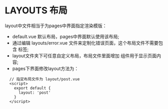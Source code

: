 # LAYOUTS 布局

layout中文件相当于为pages中界面指定渲染模版：

* default.vue 默认布局，pages中界面默认使用该布局;
* 通过编辑 layouts/error.vue 文件来定制化错误页面，这个布局文件不需要包含 <nuxt/> 标签;
* layout文件夹下可任意自定义布局，布局文件里面增加 <nuxt/> 组件用于显示页面内容;
* pages下界面修改layout方法为：

```
  // 指定布局文件为 layout/post.vue
  <script>
    export default {
      layout: 'post'
    }
  </script>
```

